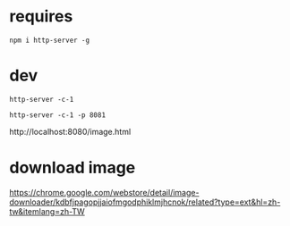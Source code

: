 # requires

    npm i http-server -g

# dev

    http-server -c-1

    http-server -c-1 -p 8081

http://localhost:8080/image.html

# download image

https://chrome.google.com/webstore/detail/image-downloader/kdbfjpagopjjaiofmgodphiklmjhcnok/related?type=ext&hl=zh-tw&itemlang=zh-TW
